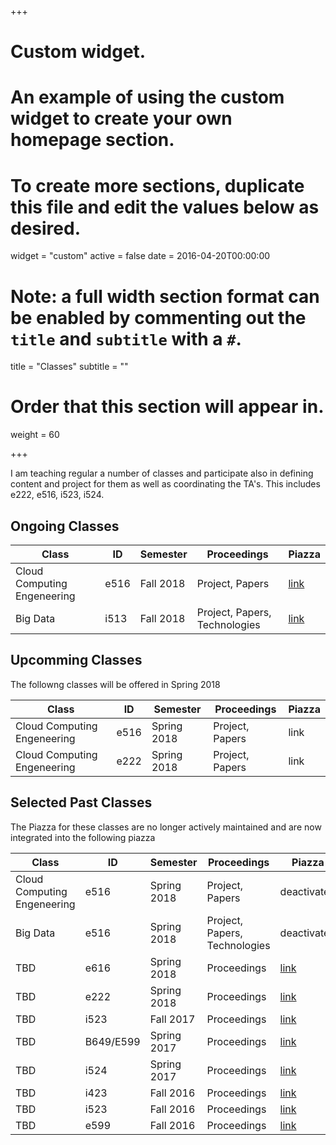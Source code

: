+++
# Custom widget.
# An example of using the custom widget to create your own homepage section.
# To create more sections, duplicate this file and edit the values below as desired.
widget = "custom"
active = false
date = 2016-04-20T00:00:00

# Note: a full width section format can be enabled by commenting out the `title` and `subtitle` with a `#`.
title = "Classes"
subtitle = ""

# Order that this section will appear in.
weight = 60

+++

I am teaching regular a number of classes and participate also in
defining content and project for them as well as coordinating the
TA's.  This includes e222, e516, i523, i524.


## Ongoing Classes

Class                                   | ID        | Semester     | Proceedings | Piazza
--------------------- |------ | -------- | ------- | -------
Cloud Computing Engeneering  |  e516  |   Fall 2018           |  Project, Papers | [link](https://piazza.com/class/jgxybbf5rnx5qd)
Big Data  |  i513 |   Fall 2018           |  Project, Papers, Technologies | [link](https://piazza.com/class/jl6rxey6w413gi)



## Upcomming  Classes

The followng classes will be offered in Spring 2018

Class                                   | ID        | Semester     | Proceedings | Piazza 
--------------------- |------ | -------- | ------- | -------
Cloud Computing Engeneering  |  e516  |   Spring 2018           |  Project, Papers| link
Cloud Computing Engeneering  |  e222  |   Spring 2018           |  Project, Papers | link

## Selected Past Classes

The Piazza for these classes are no longer actively maintained and are
now integrated into the following piazza

Class                                   | ID        | Semester     | Proceedings | Piazza
--------------------- |------ | -------- | ------- | -------
Cloud Computing Engeneering  |  e516  |   Spring 2018           |  Project, Papers | deactivated
Big Data  |  e516  |   Spring 2018           |  Project, Papers, Technologies | deactivated
TBD | e616  | Spring 2018 | Proceedings | [link](https://piazza.com/class/jbkvbp3ed3m2ez )
TBD | e222  | Spring 2018 | Proceedings | [link](https://piazza.com/class/jc9dcfnbi045kv)
TBD | i523  | Fall 2017 | Proceedings | [link](https://piazza.com/class/j5wll7vzylg25j)
TBD | B649/E599  | Spring 2017 | Proceedings | [link](https://piazza.com/class/iwvjk55nbge5yw)
TBD | i524  | Spring 2017 | Proceedings | [link](https://piazza.com/class/ix39m27czn5uw)
TBD | i423 | Fall 2016 | Proceedings | [link](https://piazza.com/class/irqfvh1ctrg2vt)
TBD | i523  | Fall 2016 | Proceedings | [link](https://piazza.com/class/irqfvh1ctrg2vt)
TBD | e599  | Fall 2016 | Proceedings | [link](https://piazza.com/class/irqfvh1ctrg2vt)


